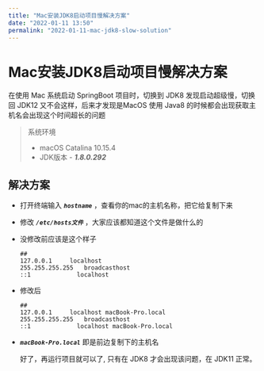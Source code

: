 ```yaml
---
title: "Mac安装JDK8启动项目慢解决方案"
date: "2022-01-11 13:50"
permalink: "2022-01-11-mac-jdk8-slow-solution"
---
```


# Mac安装JDK8启动项目慢解决方案

在使用 Mac 系统启动 SpringBoot 项目时，切换到 JDK8 发现启动超级慢，切换回 JDK12 又不会这样，后来才发现是MacOS 使用 Java8 的时候都会出现获取主机名会出现这个时间超长的问题

>系统环境
>
>- macOS Catalina 10.15.4
>- JDK版本 - ***1.8.0.292***

## 解决方案

- 打开终端输入 ***`hostname`*** ，查看你的mac的主机名称，把它给复制下来

- 修改  ***`/etc/hosts文件`*** ，大家应该都知道这个文件是做什么的

- 没修改前应该是这个样子

  ```shell
  ##
  127.0.0.1		localhost
  255.255.255.255	broadcasthost
  ::1             localhost
  ```

- 修改后

  ```shell
  ##
  127.0.0.1		localhost macBook-Pro.local
  255.255.255.255	broadcasthost
  ::1             localhost macBook-Pro.local
  ```

- ***`macBook-Pro.local`*** 即是前边复制下的主机名

  好了，再运行项目就可以了, 只有在 JDK8 才会出现该问题，在 JDK11 正常。

